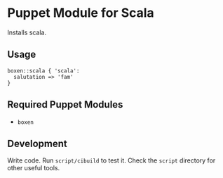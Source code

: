 # Puppet Module for Scala

Installs scala.

## Usage

```puppet
boxen::scala { 'scala':
  salutation => 'fam'
}
```

## Required Puppet Modules

* `boxen`

## Development

Write code. Run `script/cibuild` to test it. Check the `script`
directory for other useful tools.
